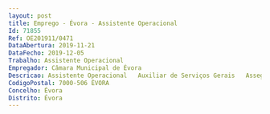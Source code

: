 ```yaml
--- 
layout: post
title: Emprego - Évora - Assistente Operacional
Id: 71855
Ref: OE201911/0471
DataAbertura: 2019-11-21
DataFecho: 2019-12-05
Trabalho: Assistente Operacional
Empregador: Câmara Municipal de Évora
Descricao: Assistente Operacional   Auxiliar de Serviços Gerais   Assegura a limpeza e manutenção das instalações que lhe estão confiadas, zelando ainda pela segurança e conservação das mesmas. Controla as entradas dos utentes, bem como a sua permanência nas instalações. Controla a utilização das instalações desportivas. Reporta superiormente qualquer problema que ocorra relacionado com a boa utilização do equipamento. Executa outras tarefas simples não especificadas de carácter manual, exigindo se principalmente esforço físico e conhecimentos práticos.
CodigoPostal: 7000-506 ÉVORA
Concelho: Évora
Distrito: Évora
--- 
```

